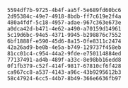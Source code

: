 
                5594df7b-9725-4b4f-aa5f-5e689fd60bc6
                2d95384c-49e7-4918-8bdb-ff7c619e2f4a
                480a4fdf-5c18-4957-adae-967c363e673e
                a0dca42d-b471-4e62-a490-a70159d14961
                5c19d6bc-94e5-4371-9945-b298876c7552
                6bf1888f-e590-45d6-8a15-0fe8311c2474
                42a26ad9-be0b-4e5a-b749-129737f458eb
                81cc01c4-c954-44a2-9fde-e750114884ed
                77137491-ad4b-489f-a33c-8e98bb16edd8
                0f1fb379-c52f-414f-9817-67810cf6f428
                ca967cc8-a537-4143-a96c-43b9295612b3
                58c47924-6cc5-44b7-8b49-366e6636fb97
                
